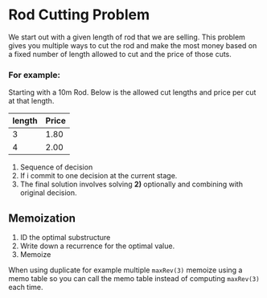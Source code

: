 # Rod Cutting Problem

We start out with a given length of rod that we are selling. This problem gives you multiple ways to cut the rod and make the most money based on a fixed number of length allowed to cut and the price of those cuts.

### For example:

Starting with a 10m Rod.
Below is the allowed cut lengths and price per cut at that length.

| length | Price |
| ------ | ----- |
| 3      | 1.80  |
| 4      | 2.00  |

1. Sequence of decision
2. If i commit to one decision at the current stage.
3. The final solution involves solving **2)** optionally and combining with original decision.

## Memoization

1. ID the optimal substructure
2. Write down a recurrence for the optimal value.
3. Memoize

When using duplicate for example multiple `maxRev(3)` memoize using a memo table so you can call the memo table instead of computing `maxRev(3)` each time.
